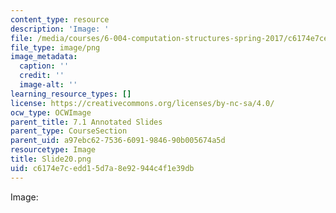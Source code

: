 ```yaml
---
content_type: resource
description: 'Image: '
file: /media/courses/6-004-computation-structures-spring-2017/c6174e7cedd15d7a8e92944c4f1e39db_Slide20.png
file_type: image/png
image_metadata:
  caption: ''
  credit: ''
  image-alt: ''
learning_resource_types: []
license: https://creativecommons.org/licenses/by-nc-sa/4.0/
ocw_type: OCWImage
parent_title: 7.1 Annotated Slides
parent_type: CourseSection
parent_uid: a97ebc62-7536-6091-9846-90b005674a5d
resourcetype: Image
title: Slide20.png
uid: c6174e7c-edd1-5d7a-8e92-944c4f1e39db
---
```

Image: 